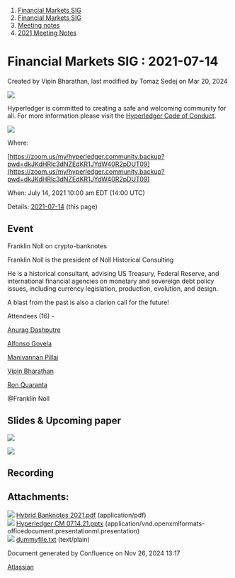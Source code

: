 1. [Financial Markets SIG](index.html)
2. [Financial Markets SIG](Financial-Markets-SIG_20545549.html)
3. [Meeting notes](Meeting-notes_20558268.html)
4. [2021 Meeting Notes](2021-Meeting-Notes_20547499.html)

# Financial Markets SIG : 2021-07-14

Created by Vipin Bharathan, last modified by Tomaz Sedej on Mar 20, 2024

![](https://wiki.hyperledger.org/download/attachments/2392771/welcome.png?version=2&modificationDate=1572450107000&api=v2)

Hyperledger is committed to creating a safe and welcoming community for all. For more information please visit the [Hyperledger Code of Conduct](https://lf-hyperledger.atlassian.net/wiki/spaces/HYP/pages/19595281/Hyperledger+Code+of+Conduct).

![](https://wiki.hyperledger.org/download/attachments/29034696/Antitrustnotice.png?version=1&modificationDate=1581695654000&api=v2)

Where:

[https://zoom.us/my/hyperledger.community.backup?pwd=dkJKdHRlc3dNZEdKR1JYdW40R2pDUT09](https://zoom.us/my/hyperledger.community.backup?pwd=dkJKdHRlc3dNZEdKR1JYdW40R2pDUT09)

When: July 14, 2021 10:00 am EDT (14:00 UTC)

Details: [2021-07-14](2021-07-14_20546747.html) (this page)

## Event

Franklin Noll on crypto-banknotes

Franklin Noll is the president of Noll Historical Consulting

He is a historical consultant, advising US Treasury, Federal Reserve, and international financial agencies on monetary and sovereign debt policy issues, including currency legislation, production, evolution, and design.

A blast from the past is also a clarion call for the future!

Attendees (16) -

[Anurag Dashputre](https://lf-hyperledger.atlassian.net/wiki/people/63bebe53eac4f07e3f3bcce7?ref=confluence)

[Alfonso Govela](https://lf-hyperledger.atlassian.net/wiki/people/712020:8cbeb593-dd1b-4b43-a966-913564f1575a?ref=confluence)

[Manivannan Pillai](https://lf-hyperledger.atlassian.net/wiki/people/5a6887cec2b7dd3533e4ab77?ref=confluence)

[Vipin Bharathan](https://lf-hyperledger.atlassian.net/wiki/people/70121:4ac24c34-2385-41a8-8881-61e7a75c6d1e?ref=confluence)

[Ron Quaranta](https://lf-hyperledger.atlassian.net/wiki/people/557058:986e556c-2be0-4336-8590-bd079def990c?ref=confluence)

@Franklin Noll

## Slides &amp; Upcoming paper

[![](attachments/thumbnails/20546747/20559440)](attachments/20546747/20559440.pptx)

[![](attachments/thumbnails/20546747/20559439)](attachments/20546747/20559439.pdf)

## Recording

## Attachments:

![](images/icons/bullet_blue.gif) [Hybrid Banknotes 2021.pdf](attachments/20546747/20559439.pdf) (application/pdf)  
![](images/icons/bullet_blue.gif) [Hyperledger CM 07.14.21.pptx](attachments/20546747/20559440.pptx) (application/vnd.openxmlformats-officedocument.presentationml.presentation)  
![](images/icons/bullet_blue.gif) [dummyfile.txt](attachments/20546747/20559438.txt) (text/plain)

Document generated by Confluence on Nov 26, 2024 13:17

[Atlassian](http://www.atlassian.com/)
